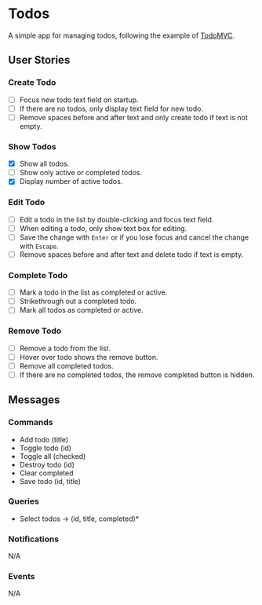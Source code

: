 # Todos

A simple app for managing todos, following the example
of [TodoMVC](https://todomvc.com).

## User Stories

### Create Todo

- [ ] Focus new todo text field on startup.
- [ ] If there are no todos, only display text field for new todo.
- [ ] Remove spaces before and after text and only create todo if text is not
  empty.

### Show Todos

- [x] Show all todos.
- [ ] Show only active or completed todos.
- [x] Display number of active todos.

### Edit Todo

- [ ] Edit a todo in the list by double-clicking and focus text field.
- [ ] When editing a todo, only show text box for editing.
- [ ] Save the change with `Enter` or if you lose focus and cancel the change
  with `Escape`.
- [ ] Remove spaces before and after text and delete todo if text is empty.

### Complete Todo

- [ ] Mark a todo in the list as completed or active.
- [ ] Strikethrough out a completed todo.
- [ ] Mark all todos as completed or active.

### Remove Todo

- [ ] Remove a todo from the list.
- [ ] Hover over todo shows the remove button.
- [ ] Remove all completed todos.
- [ ] If there are no completed todos, the remove completed button is hidden.

## Messages

### Commands

- Add todo (title)
- Toggle todo (id)
- Toggle all (checked)
- Destroy todo (id)
- Clear completed
- Save todo (id, title)

### Queries

- Select todos -> (id, title, completed)\*

### Notifications

N/A

### Events

N/A
